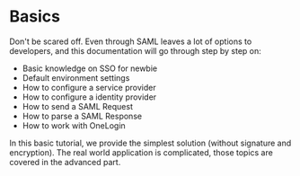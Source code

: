 # Basics

Don't be scared off. Even through SAML leaves a lot of options to developers, and this documentation will go through step by step on:

+ Basic knowledge on SSO for newbie
+ Default environment settings
+ How to configure a service provider
+ How to configure a identity provider
+ How to send a SAML Request
+ How to parse a SAML Response
+ How to work with OneLogin

In this basic tutorial, we provide the simplest solution (without signature and encryption). The real world application is complicated, those topics are covered in the advanced part.